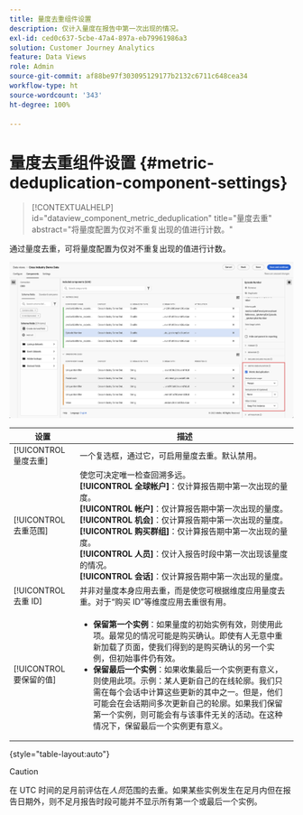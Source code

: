 ```yaml
---
title: 量度去重组件设置
description: 仅计入量度在报告中第一次出现的情况。
exl-id: ced0c637-5cbe-47a4-897a-eb79961986a3
solution: Customer Journey Analytics
feature: Data Views
role: Admin
source-git-commit: af88be97f303095129177b2132c6711c648cea34
workflow-type: ht
source-wordcount: '343'
ht-degree: 100%

---
```


# 量度去重组件设置 {#metric-deduplication-component-settings}

<!-- markdownlint-disable MD034 -->

>[!CONTEXTUALHELP]
>id="dataview_component_metric_deduplication"
>title="量度去重"
>abstract="将量度配置为仅对不重复出现的值进行计数。"

<!-- markdownlint-enable MD034 -->


通过量度去重，可将量度配置为仅对不重复出现的值进行计数。

![量度去重](../assets/metric-deduplication.png)

| 设置 | 描述 |
| --- | --- |
| [!UICONTROL 量度去重] | 一个复选框，通过它，可启用量度去重。默认禁用。 |
| [!UICONTROL 去重范围] | 使您可决定唯一检查回溯多远。<br/>**[!UICONTROL 全球帐户&#x200B;]**：仅计算报告期中第一次出现的量度。<br/>**[!UICONTROL 帐户]**：仅计算报告期中第一次出现的量度。<br/>**[!UICONTROL 机会&#x200B;]**：仅计算报告期中第一次出现的量度。<br/>**[!UICONTROL 购买群组]**：仅计算报告期中第一次出现的量度。<br/>**[!UICONTROL 人员&#x200B;]**：仅计入报告时段中第一次出现该量度的情况。<br>**[!UICONTROL 会话]**：仅计算报告期中第一次出现的量度。<br> |
| [!UICONTROL 去重 ID] | 并非对量度本身应用去重，而是使您可根据维度应用量度去重。对于“购买 ID”等维度应用去重很有用。 |
| [!UICONTROL 要保留的值] | <ul><li>**保留第一个实例**：如果量度的初始实例有效，则使用此项。最常见的情况可能是购买确认。即使有人无意中重新加载了页面，使我们得到的是购买确认的另一个实例，但初始事件仍有效。</li><li>**保留最后一个实例**：如果收集最后一个实例更有意义，则使用此项。示例：某人更新自己的在线轮廓。我们只需在每个会话中计算这些更新的其中之一。但是，他们可能会在会话期间多次更新自己的轮廓。如果我们保留第一个实例，则可能会有与该事件无关的活动。在这种情况下，保留最后一个实例更有意义。</li></ul> |

{style="table-layout:auto"}

>[!CAUTION]
>
>在 UTC 时间的足月前评估在&#x200B;_人员_&#x200B;范围的去重。如果某些实例发生在足月内但在报告日期外，则不足月报告时段可能并不显示所有第一个或最后一个实例。
